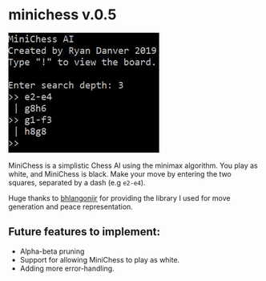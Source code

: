 # minichess v.0.5
![Console Output](image.JPG)

MiniChess is a simplistic Chess AI using the minimax algorithm. You play as white, and MiniChess is black. Make your move by entering the two squares, separated by a dash (e.g `e2-e4`).

Huge thanks to [bhlangonijr](https://github.com/bhlangonijr) for providing the library I used for move generation and peace representation.

## Future features to implement:
- Alpha-beta pruning
- Support for allowing MiniChess to play as white.
- Adding more error-handling.
